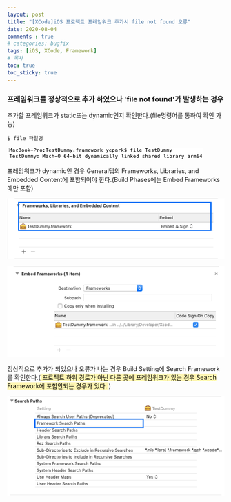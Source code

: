 ```yaml
---
layout: post
title: "[XCode]iOS 프로젝트 프레임워크 추가시 file not found 오류"
date: 2020-08-04
comments : true
# categories: bugfix
tags: [iOS, XCode, Framework]
# 목차
toc: true
toc_sticky: true
---
```


### 프레임워크를 정상적으로 추가 하였으나 'file not found'가 발생하는 경우

추가할 프레임워크가 static또는 dynamic인지 확인한다.(file명령어를 통하여 확인 가능)
```
$ file 파일명
```
![Framework1][logo1]

[logo1]: https://raw.githubusercontent.com/yepark/yepark.github.io/master/assets/images/screen_shot_20200805_3.png "check framework"

프레임워크가 dynamic인 경우 General탭의 Frameworks, Libraries, and Embedded Content에 포함되어야 한다.(Build Phases에는 Embed Frameworks에만 포함)

![Framework2][logo2]

[logo2]: https://raw.githubusercontent.com/yepark/yepark.github.io/master/assets/images/screen_shot_20200805_2.png "check embed1"

![Framework3][logo3]

[logo3]: https://raw.githubusercontent.com/yepark/yepark.github.io/master/assets/images/screen_shot_20200805_4.png "check embed2"

정상적으로 추가가 되었으나 오류가 나는 경우 Build Setting에 Search Framework를 확인한다.(<mark style='background-color: #fff5b1'> 프로젝트 하위 경로가 아닌 다른 곳에 프레임워크가 있는 경우 Search Framework에 포함안되는 경우가 있다. </mark>)

![Framework4][logo4]

[logo4]: https://raw.githubusercontent.com/yepark/yepark.github.io/master/assets/images/screen_shot_20200805_1.png "check path"
